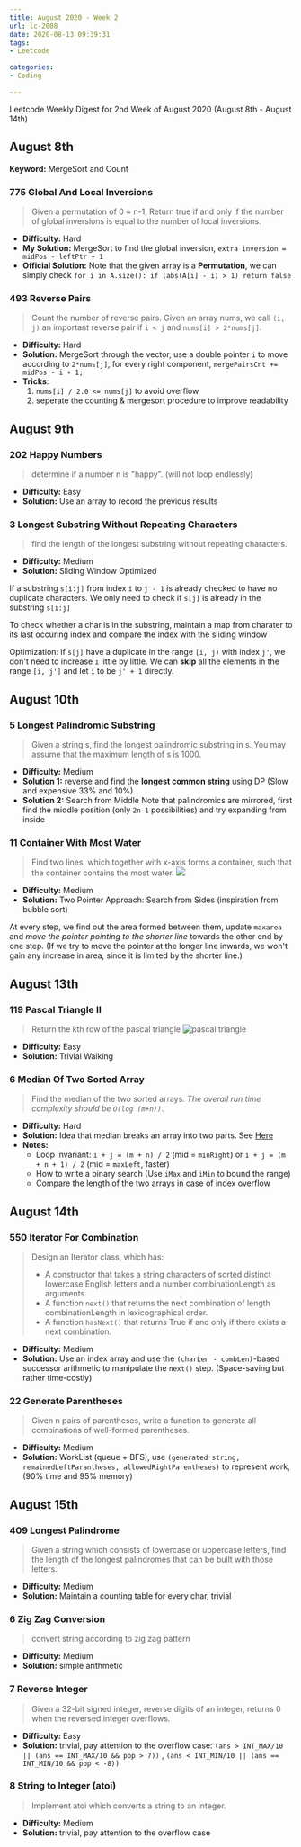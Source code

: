 ```yaml
---
title: August 2020 - Week 2
url: lc-2008
date: 2020-08-13 09:39:31
tags: 
- Leetcode

categories: 
- Coding

---
```


Leetcode Weekly Digest for 2nd Week of August 2020 (August 8th - August 14th)

<!-- more -->

## August 8th

**Keyword:** MergeSort and Count

### 775 Global And Local Inversions

> Given a permutation of 0 ~ n-1, Return true if and only if the number of global inversions is equal to the number of local inversions.

- **Difficulty:** Hard
- **My Solution:** MergeSort to find the global inversion, `extra inversion =  midPos - leftPtr + 1`
- **Official Solution:** Note that the given array is a **Permutation**, we can simply check `for i in A.size(): if (abs(A[i] - i) > 1) return false`

### 493 Reverse Pairs

> Count the number of reverse pairs. Given an array nums, we call `(i, j)` an important reverse pair if `i < j` and `nums[i] > 2*nums[j]`.

- **Difficulty:** Hard
- **Solution:** MergeSort through the vector, use a double pointer `i` to move according to `2*nums[j]`, for every right component, `mergePairsCnt += midPos - i + 1;`
- **Tricks**:
  1. `nums[i] / 2.0 <= nums[j]` to avoid overflow
  2. seperate the counting & mergesort procedure to improve readability

## August 9th

### 202 Happy Numbers

> determine if a number n is "happy". (will not loop endlessly)

- **Difficulty:** Easy
- **Solution:** Use an array to record the previous results

### 3 Longest Substring Without Repeating Characters

> find the length of the longest substring without repeating characters.

- **Difficulty:** Medium
- **Solution:** Sliding Window Optimized

If a substring `s[i:j]` from index `i` to `j - 1` is already checked to have no duplicate characters. We only need to check if `s[j]` is already in the substring `s[i:j]`

To check whether a char is in the substring, maintain a map from charater to its last occuring index and compare the index with the sliding window

Optimization: if `s[j]` have a duplicate in the range `[i, j)` with index `j'`, we don't need to increase `i` little by little. We can **skip** all the elements in the range `[i, j']` and let `i` to be `j' + 1` directly.

## August 10th

### 5 Longest Palindromic Substring

> Given a string s, find the longest palindromic substring in s. You may assume that the maximum length of s is 1000.

- **Difficulty:** Medium
- **Solution 1:** reverse and find the **longest common string** using DP (Slow and expensive 33% and 10%)
- **Solution 2:** Search from Middle
  Note that palindromics are mirrored, first find the middle position (only `2n-1` possibilities) and try expanding from inside

### 11 Container With Most Water

> Find two lines, which together with x-axis forms a container, such that the container contains the most water. ![](https://s3-lc-upload.s3.amazonaws.com/uploads/2018/07/17/question_11.jpg)

- **Difficulty:** Medium
- **Solution:** Two Pointer Approach: Search from Sides (inspiration from bubble sort)

At every step, we find out the area formed between them, update `maxarea` and _move the pointer pointing to the shorter line_ towards the other end by one step. (If we try to move the pointer at the longer line inwards, we won't gain any increase in area, since it is limited by the shorter line.)

## August 13th

### 119 Pascal Triangle II

> Return the kth row of the pascal triangle
> ![pascal triangle](https://upload.wikimedia.org/wikipedia/commons/0/0d/PascalTriangleAnimated2.gif)

- **Difficulty:** Easy
- **Solution:** Trivial Walking

### 6 Median Of Two Sorted Array

> Find the median of the two sorted arrays. _The overall run time complexity should be `O(log (m+n))`_.

- **Difficulty:** Hard
- **Solution:** Idea that median breaks an array into two parts. See [Here](https://leetcode.com/problems/median-of-two-sorted-arrays/solution/)
- **Notes:**
  - Loop invariant: `i + j = (m + n) / 2` (mid = `minRight`) or `i + j = (m + n + 1) / 2` (mid = `maxLeft`, faster)
  - How to write a binary search (Use `iMax` and `iMin` to bound the range)
  - Compare the length of the two arrays in case of index overflow

## August 14th

### 550 Iterator For Combination

> Design an Iterator class, which has:
> - A constructor that takes a string characters of sorted distinct lowercase English letters and a number combinationLength as arguments.
> - A function `next()` that returns the next combination of length combinationLength in lexicographical order.
> - A function `hasNext()` that returns True if and only if there exists a next combination.

- **Difficulty:** Medium
- **Solution:** Use an index array and use the `(charLen - combLen)`-based successor arithmetic to manipulate the `next()` step. (Space-saving but rather time-costly)

### 22 Generate Parentheses

> Given n pairs of parentheses, write a function to generate all combinations of well-formed parentheses.

- **Difficulty:** Medium
- **Solution:** WorkList (queue + BFS), use `(generated string, remainedLeftParantheses, allowedRightParentheses)` to represent work, (90% time and 95% memory) 


## August 15th

### 409 Longest Palindrome

> Given a string which consists of lowercase or uppercase letters, find the length of the longest palindromes that can be built with those letters.

- **Difficulty:** Medium
- **Solution:** Maintain a counting table for every char, trivial

### 6 Zig Zag Conversion

> convert string according to zig zag pattern

- **Difficulty:** Medium
- **Solution:** simple arithmetic

### 7 Reverse Integer

> Given a 32-bit signed integer, reverse digits of an integer,  returns 0 when the reversed integer overflows.

- **Difficulty:** Easy
- **Solution:** trivial, pay attention to the overflow case: `(ans > INT_MAX/10 || (ans == INT_MAX/10 && pop > 7))` , `(ans < INT_MIN/10 || (ans == INT_MIN/10 && pop < -8))`

### 8 String to Integer (atoi)

> Implement atoi which converts a string to an integer.

- **Difficulty:** Medium
- **Solution:** trivial, pay attention to the overflow case